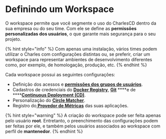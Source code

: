# Definindo um Workspace

O workspace permite que você segmente o uso do CharlesCD dentro da sua empresa ou do seu time. Com ele se define as **permissões personalizadas dos usuários**, o que garante mais segurança para o seu projeto.

{% hint style="info" %}
Com apenas uma instalação, vários times podem utilizar o Charles com configurações distintas ou, se preferir, criar um workspace para representar ambientes de desenvolvimento diferentes como, por exemplo, de homologação, produção, etc. 
{% endhint %}

Cada workspace possui as seguintes configurações:

* Definição dos acessos e [**permissões dos grupos de usuários**](../../referencia/grupos-de-usuarios.md).
* Cadastros de credenciais do [**Docker Registry**](https://docs.charlescd.io/primeiros-passsos/definindo-workspace/docker-registry), [**Git**](https://docs.charlescd.io/primeiros-passsos/definindo-workspace/github) ****e de ****[**Continuous Deployment \(CD\)**](https://docs.charlescd.io/referencia/configuracao-cd).
* Personalização do [**Circle Matcher**](../../referencia/circle-matcher.md).
* Registro do[ **Provedor de Métricas**](../../referencia/metricas/) das suas aplicações.

{% hint style="warning" %}
A criação do workspace pode ser feita apenas pelo usuário **root**. Entretanto, o preenchimento das configurações podem ser feitas por ele, e também pelos usuários associados ao workspace com perfil de **mantenedor**.
{% endhint %}

